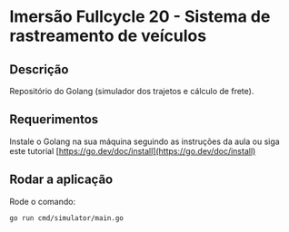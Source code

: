 # Imersão Fullcycle 20 - Sistema de rastreamento de veículos

## Descrição

Repositório do Golang (simulador dos trajetos e cálculo de frete).

## Requerimentos

Instale o Golang na sua máquina seguindo as instruções da aula ou siga este tutorial [https://go.dev/doc/install](https://go.dev/doc/install)

## Rodar a aplicação

Rode o comando:

```
go run cmd/simulator/main.go
```